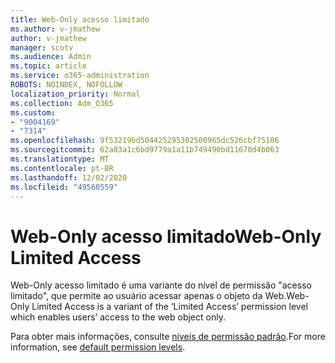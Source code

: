 ```yaml
---
title: Web-Only acesso limitado
ms.author: v-jmathew
author: v-jmathew
manager: scotv
ms.audience: Admin
ms.topic: article
ms.service: o365-administration
ROBOTS: NOINDEX, NOFOLLOW
localization_priority: Normal
ms.collection: Adm_O365
ms.custom:
- "9004169"
- "7314"
ms.openlocfilehash: 9f53219bd504425295302500965dc526cbf75106
ms.sourcegitcommit: 62a83a1c6bd9779a1a11b749490bd11670d4b063
ms.translationtype: MT
ms.contentlocale: pt-BR
ms.lasthandoff: 12/02/2020
ms.locfileid: "49560559"
---
```

# <a name="web-only-limited-access"></a><span data-ttu-id="3a9b0-102">Web-Only acesso limitado</span><span class="sxs-lookup"><span data-stu-id="3a9b0-102">Web-Only Limited Access</span></span>

<span data-ttu-id="3a9b0-103">Web-Only acesso limitado é uma variante do nível de permissão "acesso limitado", que permite ao usuário acessar apenas o objeto da Web.</span><span class="sxs-lookup"><span data-stu-id="3a9b0-103">Web-Only Limited Access is a variant of the ‘Limited Access’ permission level which enables users’ access to the web object only.</span></span>

<span data-ttu-id="3a9b0-104">Para obter mais informações, consulte [níveis de permissão padrão](https://docs.microsoft.com/sharepoint/understanding-permission-levels#default-permission-levels).</span><span class="sxs-lookup"><span data-stu-id="3a9b0-104">For more information, see [default permission levels](https://docs.microsoft.com/sharepoint/understanding-permission-levels#default-permission-levels).</span></span>
